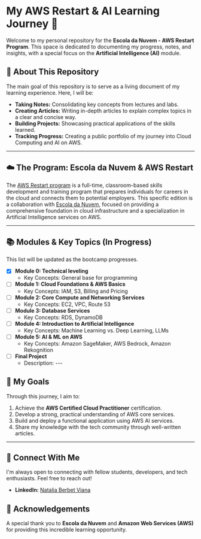 # My AWS Restart & AI Learning Journey 🚀

Welcome to my personal repository for the **Escola da Nuvem - AWS Restart Program**. This space is dedicated to documenting my progress, notes, and insights, with a special focus on the **Artificial Intelligence (AI)** module.

## 📖 About This Repository

The main goal of this repository is to serve as a living document of my learning experience. Here, I will be:

-   **Taking Notes:** Consolidating key concepts from lectures and labs.
-   **Creating Articles:** Writing in-depth articles to explain complex topics in a clear and concise way.
-   **Building Projects:** Showcasing practical applications of the skills learned.
-   **Tracking Progress:** Creating a public portfolio of my journey into Cloud Computing and AI on AWS.

---

## ☁️ The Program: Escola da Nuvem & AWS Restart

The [AWS Restart program](https://aws.amazon.com/training/restart/) is a full-time, classroom-based skills development and training program that prepares individuals for careers in the cloud and connects them to potential employers. This specific edition is a collaboration with [Escola da Nuvem](https://escoladanuvem.org/), focused on providing a comprehensive foundation in cloud infrastructure and a specialization in Artificial Intelligence services on AWS.

---

## 📚 Modules & Key Topics (In Progress)

This list will be updated as the bootcamp progresses.

-   [x] **Module 0: Technical leveling**
    -   Key Concepts: General base for programming
-   [ ] **Module 1: Cloud Foundations & AWS Basics**
    -   Key Concepts: IAM, S3, Billing and Pricing
-   [ ] **Module 2: Core Compute and Networking Services**
    -   Key Concepts: EC2, VPC, Route 53
-   [ ] **Module 3: Database Services**
    -   Key Concepts: RDS, DynamoDB
-   [ ] **Module 4: Introduction to Artificial Intelligence**
    -   Key Concepts: Machine Learning vs. Deep Learning, LLMs
-   [ ] **Module 5: AI & ML on AWS**
    -   Key Concepts: Amazon SageMaker, AWS Bedrock, Amazon Rekognition
-   [ ] **Final Project**
    -   Description: ---

## 🎯 My Goals

Through this journey, I aim to:

1.  Achieve the **AWS Certified Cloud Practitioner** certification.
2.  Develop a strong, practical understanding of AWS core services.
3.  Build and deploy a functional application using AWS AI services.
4.  Share my knowledge with the tech community through well-written articles.

---

## 🔗 Connect With Me

I'm always open to connecting with fellow students, developers, and tech enthusiasts. Feel free to reach out!

-   **LinkedIn:** [Natalia Berbet Viana](https://www.linkedin.com/in/nataliaberbetviana) 

## 🙏 Acknowledgements

A special thank you to **Escola da Nuvem** and **Amazon Web Services (AWS)** for providing this incredible learning opportunity.
